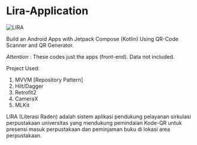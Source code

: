 # Lira-Application
![LIRA](https://user-images.githubusercontent.com/36807013/215243358-80778cdc-a71b-4f3c-a782-7b7ffad41029.png)

Build an Android Apps with Jetpack Compose (Kotlin) Using QR-Code Scanner and QR Generator. 

*Attention* : These codes just the apps (front-end). Data not included.

Project Used:
1. MVVM [Repository Pattern]
2. Hilt/Dagger
3. Retrofit2
4. CameraX
5. MLKit

LIRA (Literasi Raden) adalah sistem aplikasi pendukung pelayanan sirkulasi perpustakaan universitas yang mendukung pemindaian Kode-QR untuk presensi masuk perpustakaan dan peminjaman buku di lokasi area perpustakaan.





